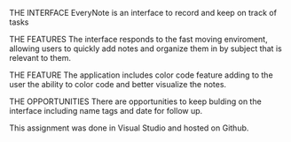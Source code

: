 THE INTERFACE
EveryNote is an interface to record and keep on track of tasks

THE FEATURES
The interface responds to the fast moving enviroment, allowing users to quickly add notes and organize them in by subject that is relevant to them.

THE FEATURE
The application includes color code feature adding to the user the ability to color code and better visualize the notes.

THE OPPORTUNITIES
There are opportunities to keep bulding on the interface including name tags and date for follow up.

This assignment was done in Visual Studio and hosted on Github. 
